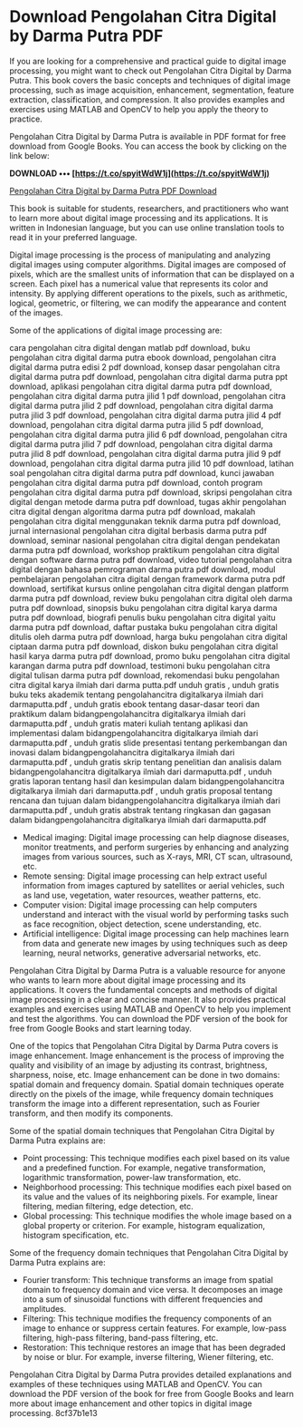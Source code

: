 # Download Pengolahan Citra Digital by Darma Putra PDF
 
If you are looking for a comprehensive and practical guide to digital image processing, you might want to check out Pengolahan Citra Digital by Darma Putra. This book covers the basic concepts and techniques of digital image processing, such as image acquisition, enhancement, segmentation, feature extraction, classification, and compression. It also provides examples and exercises using MATLAB and OpenCV to help you apply the theory to practice.
 
Pengolahan Citra Digital by Darma Putra is available in PDF format for free download from Google Books. You can access the book by clicking on the link below:
 
**DOWNLOAD ••• [https://t.co/spyitWdW1j](https://t.co/spyitWdW1j)**


 
[Pengolahan Citra Digital by Darma Putra PDF Download](https://books.google.com/books/about/Pengolahan_Citra_Digital.html?id=NectMutqXJAC)
 
This book is suitable for students, researchers, and practitioners who want to learn more about digital image processing and its applications. It is written in Indonesian language, but you can use online translation tools to read it in your preferred language.
  
Digital image processing is the process of manipulating and analyzing digital images using computer algorithms. Digital images are composed of pixels, which are the smallest units of information that can be displayed on a screen. Each pixel has a numerical value that represents its color and intensity. By applying different operations to the pixels, such as arithmetic, logical, geometric, or filtering, we can modify the appearance and content of the images.
 
Some of the applications of digital image processing are:
 
cara pengolahan citra digital dengan matlab pdf download,  buku pengolahan citra digital darma putra ebook download,  pengolahan citra digital darma putra edisi 2 pdf download,  konsep dasar pengolahan citra digital darma putra pdf download,  pengolahan citra digital darma putra ppt download,  aplikasi pengolahan citra digital darma putra pdf download,  pengolahan citra digital darma putra jilid 1 pdf download,  pengolahan citra digital darma putra jilid 2 pdf download,  pengolahan citra digital darma putra jilid 3 pdf download,  pengolahan citra digital darma putra jilid 4 pdf download,  pengolahan citra digital darma putra jilid 5 pdf download,  pengolahan citra digital darma putra jilid 6 pdf download,  pengolahan citra digital darma putra jilid 7 pdf download,  pengolahan citra digital darma putra jilid 8 pdf download,  pengolahan citra digital darma putra jilid 9 pdf download,  pengolahan citra digital darma putra jilid 10 pdf download,  latihan soal pengolahan citra digital darma putra pdf download,  kunci jawaban pengolahan citra digital darma putra pdf download,  contoh program pengolahan citra digital darma putra pdf download,  skripsi pengolahan citra digital dengan metode darma putra pdf download,  tugas akhir pengolahan citra digital dengan algoritma darma putra pdf download,  makalah pengolahan citra digital menggunakan teknik darma putra pdf download,  jurnal internasional pengolahan citra digital berbasis darma putra pdf download,  seminar nasional pengolahan citra digital dengan pendekatan darma putra pdf download,  workshop praktikum pengolahan citra digital dengan software darma putra pdf download,  video tutorial pengolahan citra digital dengan bahasa pemrograman darma putra pdf download,  modul pembelajaran pengolahan citra digital dengan framework darma putra pdf download,  sertifikat kursus online pengolahan citra digital dengan platform darma putra pdf download,  review buku pengolahan citra digital oleh darma putra pdf download,  sinopsis buku pengolahan citra digital karya darma putra pdf download,  biografi penulis buku pengolahan citra digital yaitu darma putra pdf download,  daftar pustaka buku pengolahan citra digital ditulis oleh darma putra pdf download,  harga buku pengolahan citra digital ciptaan darma putra pdf download,  diskon buku pengolahan citra digital hasil karya darma putra pdf download,  promo buku pengolahan citra digital karangan darma putra pdf download,  testimoni buku pengolahan citra digital tulisan darma putra pdf download,  rekomendasi buku pengolahan citra digital karya ilmiah dari darma putta.pdf unduh gratis ,  unduh gratis buku teks akademik tentang pengolahancitra digitalkarya ilmiah dari darmaputta.pdf ,  unduh gratis ebook tentang dasar-dasar teori dan praktikum dalam bidangpengolahancitra digitalkarya ilmiah dari darmaputta.pdf ,  unduh gratis materi kuliah tentang aplikasi dan implementasi dalam bidangpengolahancitra digitalkarya ilmiah dari darmaputta.pdf ,  unduh gratis slide presentasi tentang perkembangan dan inovasi dalam bidangpengolahancitra digitalkarya ilmiah dari darmaputta.pdf ,  unduh gratis skrip tentang penelitian dan analisis dalam bidangpengolahancitra digitalkarya ilmiah dari darmaputta.pdf ,  unduh gratis laporan tentang hasil dan kesimpulan dalam bidangpengolahancitra digitalkarya ilmiah dari darmaputta.pdf ,  unduh gratis proposal tentang rencana dan tujuan dalam bidangpengolahancitra digitalkarya ilmiah dari darmaputta.pdf ,  unduh gratis abstrak tentang ringkasan dan gagasan dalam bidangpengolahancitra digitalkarya ilmiah dari darmaputta.pdf
 
- Medical imaging: Digital image processing can help diagnose diseases, monitor treatments, and perform surgeries by enhancing and analyzing images from various sources, such as X-rays, MRI, CT scan, ultrasound, etc.
- Remote sensing: Digital image processing can help extract useful information from images captured by satellites or aerial vehicles, such as land use, vegetation, water resources, weather patterns, etc.
- Computer vision: Digital image processing can help computers understand and interact with the visual world by performing tasks such as face recognition, object detection, scene understanding, etc.
- Artificial intelligence: Digital image processing can help machines learn from data and generate new images by using techniques such as deep learning, neural networks, generative adversarial networks, etc.

Pengolahan Citra Digital by Darma Putra is a valuable resource for anyone who wants to learn more about digital image processing and its applications. It covers the fundamental concepts and methods of digital image processing in a clear and concise manner. It also provides practical examples and exercises using MATLAB and OpenCV to help you implement and test the algorithms. You can download the PDF version of the book for free from Google Books and start learning today.
  
One of the topics that Pengolahan Citra Digital by Darma Putra covers is image enhancement. Image enhancement is the process of improving the quality and visibility of an image by adjusting its contrast, brightness, sharpness, noise, etc. Image enhancement can be done in two domains: spatial domain and frequency domain. Spatial domain techniques operate directly on the pixels of the image, while frequency domain techniques transform the image into a different representation, such as Fourier transform, and then modify its components.
 
Some of the spatial domain techniques that Pengolahan Citra Digital by Darma Putra explains are:

- Point processing: This technique modifies each pixel based on its value and a predefined function. For example, negative transformation, logarithmic transformation, power-law transformation, etc.
- Neighborhood processing: This technique modifies each pixel based on its value and the values of its neighboring pixels. For example, linear filtering, median filtering, edge detection, etc.
- Global processing: This technique modifies the whole image based on a global property or criterion. For example, histogram equalization, histogram specification, etc.

Some of the frequency domain techniques that Pengolahan Citra Digital by Darma Putra explains are:

- Fourier transform: This technique transforms an image from spatial domain to frequency domain and vice versa. It decomposes an image into a sum of sinusoidal functions with different frequencies and amplitudes.
- Filtering: This technique modifies the frequency components of an image to enhance or suppress certain features. For example, low-pass filtering, high-pass filtering, band-pass filtering, etc.
- Restoration: This technique restores an image that has been degraded by noise or blur. For example, inverse filtering, Wiener filtering, etc.

Pengolahan Citra Digital by Darma Putra provides detailed explanations and examples of these techniques using MATLAB and OpenCV. You can download the PDF version of the book for free from Google Books and learn more about image enhancement and other topics in digital image processing.
 8cf37b1e13
 
